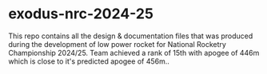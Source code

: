 # exodus-nrc-2024-25
This repo contains all the design &amp; documentation files that was produced during the development of low power rocket for National Rocketry Championship 2024/25. Team achieved a rank of 15th with apogee of 446m which is close to it's predicted apogee of 456m.. 
